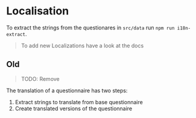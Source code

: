 # Localisation

To extract the strings from the questionares in `src/data` run
`npm run i18n-extract`.

> To add new Localizations have a look at the docs

## Old

> TODO: Remove

The translation of a questionnaire has two steps:

1. Extract strings to translate from base questionnaire
2. Create translated versions of the questionnaire
